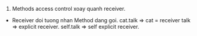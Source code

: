 1. Methods access control xoay quanh receiver.
  - Receiver doi tuong nhan Method dang goi.
    cat.talk => cat = receiver
    talk => explicit receiver. self.talk => self explicit receiver.
  
